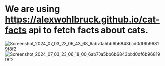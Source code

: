 # We are using https://alexwohlbruck.github.io/cat-facts api to fetch facts about cats.
![Screenshot_2024_07_03_23_06_43_68_6ab70a5bb6b6843bbd0df6b96819f8f2](https://github.com/aandrosov0/fun-cat-facts-app/assets/95528346/798aa79c-b938-40c9-9ecb-c3e332ee5598)
![Screenshot_2024_07_03_23_06_18_00_6ab70a5bb6b6843bbd0df6b96819f8f2](https://github.com/aandrosov0/fun-cat-facts-app/assets/95528346/ede3710c-201a-4427-ad16-41afbdf15e11)
